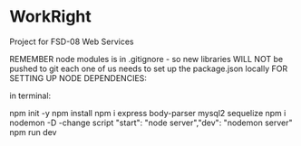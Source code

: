 # WorkRight
Project for FSD-08 Web Services

REMEMBER node modules is in .gitignore - so new libraries WILL NOT be pushed to git
each one of us needs to set up the package.json locally
FOR SETTING UP NODE DEPENDENCIES:

in terminal:

npm init -y
npm install
npm i express body-parser mysql2 sequelize
npm i nodemon -D
-change script "start": "node server","dev": "nodemon server"
npm run dev
